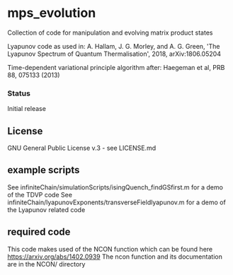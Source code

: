 # mps_evolution
Collection of code for manipulation and evolving matrix product states

Lyapunov code as used in: 
 A. Hallam, J. G. Morley, and A. G. Green, 'The Lyapunov Spectrum of Quantum Thermalisation', 2018, arXiv:1806.05204

Time-dependent variational principle algorithm after:
 Haegeman et al, PRB 88, 075133 (2013)

### Status

Initial release

## License

GNU General Public License v.3 - see LICENSE.md

## example scripts
See infiniteChain/simulationScripts/isingQuench_findGSfirst.m for a demo of the TDVP code
See infiniteChain/lyapunovExponents/transverseFieldlyapunov.m for a demo of the Lyapunov related code

## required code
This code makes used of the NCON function which can be found here https://arxiv.org/abs/1402.0939
The ncon function and its documentation are in the NCON/ directory